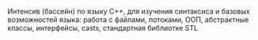 Интенсив (бассейн) по языку С++, для изучения синтаксиса и базовых возможностей языка: работа с файлами, потоками, ООП, абстрактные классы, интерфейсы, casts, стандартная библиотке STL
